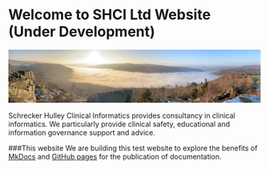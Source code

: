 # Welcome to SHCI Ltd Website (Under Development)

![Image title](/images/Banner.jpg)

Schrecker Hulley Clinical Informatics provides consultancy in clinical informatics. We particularly provide clinical safety, educational and information governance support and advice.

###This website
We are building this test website to explore the benefits of [MkDocs](https://www.mkdocs.org) and [GitHub pages](https://pages.github.com) for the publication of documentation.
